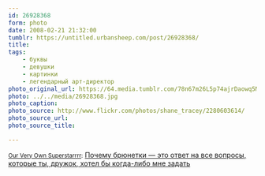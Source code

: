 ```yaml
---
id: 26928368
form: photo
date: 2008-02-21 21:32:00
tumblr: https://untitled.urbansheep.com/post/26928368/
title:
tags:
    - буквы
    - девушки
    - картинки
    - легендарный арт-директор
photo_original_url: https://64.media.tumblr.com/78n67m26L5p74ajrDaowq5MK_540.jpg
photo: ../../media/26928368.jpg
photo_caption:
photo_source: http://www.flickr.com/photos/shane_tracey/2280603614/
photo_source_url:
photo_source_title:

---
```


<p><small><a href="http://www.flickr.com/photos/shane_tracey/">Our Very Own Superstarrrr</a>:</small> <a href="http://www.flickr.com/photos/shane_tracey/2280603614/">Почему брюнетки — это ответ на все вопросы, которые ты, дружок, хотел бы когда-либо мне задать</a></p>
